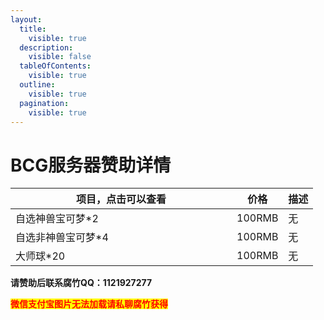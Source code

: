 ```yaml
---
layout:
  title:
    visible: true
  description:
    visible: false
  tableOfContents:
    visible: true
  outline:
    visible: true
  pagination:
    visible: true
---
```


# BCG服务器赞助详情

<table><thead><tr><th width="338">项目，点击可以查看</th><th>价格</th><th>描述</th></tr></thead><tbody><tr><td>自选神兽宝可梦*2</td><td>100RMB</td><td>无</td></tr><tr><td>自选非神兽宝可梦*4</td><td>100RMB</td><td>无</td></tr><tr><td>大师球*20</td><td>100RMB</td><td>无</td></tr></tbody></table>

**请赞助后联系腐竹QQ：1121927277**

<mark style="color:red;">**微信支付宝图片无法加载请私聊腐竹获得**</mark>

<figure><img src="https://s2.loli.net/2024/01/15/Oqa1bwxGj5WKTFB.png" alt=""><figcaption></figcaption></figure>
